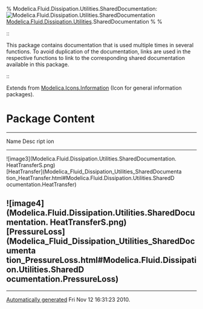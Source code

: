 % Modelica.Fluid.Dissipation.Utilities.SharedDocumentation:
  ![Modelica.Fluid.Dissipation.Utilities.SharedDocumentation](Modelica.Fluid.Dissipation.Utilities.SharedDocumentationI.png)
  [Modelica.Fluid.Dissipation.Utilities](Modelica_Fluid_Dissipation_Utilities.html#Modelica.Fluid.Dissipation.Utilities).SharedDocumentation
% 
% 

::

This package contains documentation that is used multiple times in
several functions. To avoid duplication of the documentation, links are
used in the respective functions to link to the corresponding shared
documentation available in this package.

::

Extends from
[Modelica.Icons.Information](Modelica_Icons.html#Modelica.Icons.Information)
(Icon for general information packages).

Package Content
===============

  ------------------------------------------------------------------------
  Name                                                                Desc
                                                                      ript
                                                                      ion
  ------------------------------------------------------------------- ----
  ![image3](Modelica.Fluid.Dissipation.Utilities.SharedDocumentation. 
  HeatTransferS.png)                                                  
  [HeatTransfer](Modelica_Fluid_Dissipation_Utilities_SharedDocumenta 
  tion_HeatTransfer.html#Modelica.Fluid.Dissipation.Utilities.SharedD 
  ocumentation.HeatTransfer)                                          

  ![image4](Modelica.Fluid.Dissipation.Utilities.SharedDocumentation. 
  HeatTransferS.png)                                                  
  [PressureLoss](Modelica_Fluid_Dissipation_Utilities_SharedDocumenta 
  tion_PressureLoss.html#Modelica.Fluid.Dissipation.Utilities.SharedD 
  ocumentation.PressureLoss)                                          
  ------------------------------------------------------------------------

* * * * *

[Automatically generated](http://www.3ds.com/) Fri Nov 12 16:31:23 2010.
